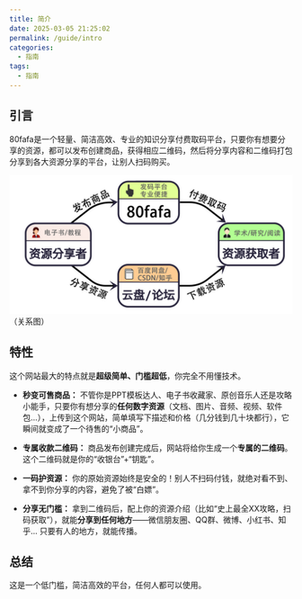 ```yaml
---
title: 简介
date: 2025-03-05 21:25:02
permalink: /guide/intro
categories:
  - 指南
tags:
  - 指南
---
```

## 引言

80fafa是一个轻量、简洁高效、专业的知识分享付费取码平台，只要你有想要分享的资源，都可以发布创建商品，获得相应二维码，然后将分享内容和二维码打包分享到各大资源分享的平台，让别人扫码购买。

![](assert/5.jpg)
（关系图）
## 特性

这个网站最大的特点就是**超级简单、门槛超低**，你完全不用懂技术。

- **秒变可售商品：** 不管你是PPT模板达人、电子书收藏家、原创音乐人还是攻略小能手，只要你有想分享的**任何数字资源**（文档、图片、音频、视频、软件包...），上传到这个网站，简单填写下描述和价格（几分钱到几十块都行），它瞬间就变成了一个待售的“小商品”。

- **专属收款二维码：** 商品发布创建完成后，网站将给你生成一个**专属的二维码**。这个二维码就是你的“收银台”+“钥匙”。

- **一码护资源：** 你的原始资源始终是安全的！别人不扫码付钱，就绝对看不到、拿不到你分享的内容，避免了被“白嫖”。

- **分享无门槛：** 拿到二维码后，配上你的资源介绍（比如“史上最全XX攻略，扫码获取”），就能**分享到任何地方**——微信朋友圈、QQ群、微博、小红书、知乎... 只要有人的地方，就能传播。


## 总结

这是一个低门槛，简洁高效的平台，任何人都可以使用。

